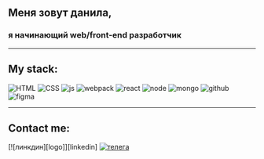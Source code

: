 ## Меня зовут данила,
### я начинающий web/front-end разработчик 
___

## My stack:
![HTML](https://cdn.iconscout.com/icon/free/png-128/html5-41-1175209.png)
![CSS](https://cdn.iconscout.com/icon/free/png-128/css3-10-1175238.png)
![js](https://cdn.iconscout.com/icon/free/png-128/logo-1889528-1597588.png)
![webpack](https://cdn.iconscout.com/icon/free/png-128/webpack-3629148-3030288.png)
![react](https://cdn.iconscout.com/icon/free/png-128/react-4-1175110.png)
![node](https://cdn.iconscout.com/icon/free/png-128/node-js-2-1174936.png)
![mongo](https://cdn.iconscout.com/icon/free/png-128/mongodb-3-1175138.png)
![github](https://cdn.iconscout.com/icon/free/png-128/github-159-721954.png)
![figma](https://cdn.iconscout.com/icon/premium/png-128-thumb/figma-file-3411763-2844095.png)
___
## Contact me:
[tlglogo]: https://cdn-icons-png.flaticon.com/128/408/408737.png
[telega]: https://t.me/Danila_Sukh
[![линкдин][logo]][linkedin]
[![телега][tlglogo]][telega]
